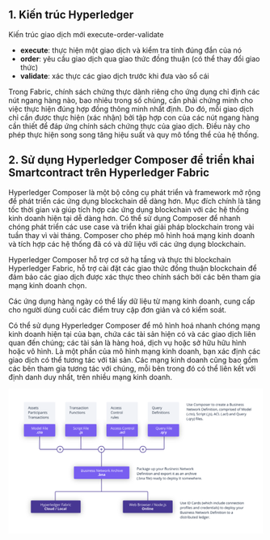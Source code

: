 ﻿
## **1. Kiến trúc Hyperledger**


Kiến trúc giao dịch mới execute-order-validate

* **execute**: thực hiện một giao dịch và kiểm tra tính đúng đắn của nó
* **order**: yêu cầu giao dịch qua giao thức đồng thuận (có thể thay đổi giao thức)
* **validate**: xác thực các giao dịch trước khi đưa vào sổ cái


Trong Fabric, chính sách chứng thực dành riêng cho ứng dụng chỉ định các nút ngang hàng nào, bao nhiêu trong số chúng, cần phải chứng minh cho việc thực hiện đúng hợp đồng thông minh nhất định. Do đó, mỗi giao dịch chỉ cần được thực hiện (xác nhận) bởi tập hợp con của các nút ngang hàng cần thiết để đáp ứng chính sách chứng thực của giao dịch. Điều này cho phép thực hiện song song tăng hiệu suất và quy mô tổng thể của hệ thống.


## **2. Sử dụng Hyperledger Composer để triển khai Smartcontract trên Hyperledger Fabric**

Hyperledger Composer là một bộ công cụ phát triển và framework mở rộng để phát triển các ứng dụng blockchain dễ dàng hơn. Mục đích chính là tăng tốc thời gian và giúp tích hợp các ứng dụng blockchain với các hệ thống kinh doanh hiện tại dễ dàng hơn. Có thể sử dụng Composer để nhanh chóng phát triển các use case và triển khai giải pháp blockchain trong vài tuần thay vì vài tháng. Composer cho phép mô hình hoá mạng kinh doanh và tích hợp các hệ thống đã có và dữ liệu với các ứng dụng blockchain.

Hyperledger Composer hỗ trợ cơ sở hạ tầng và thực thi blockchain Hyperledger Fabric, hỗ trợ cài đặt các giao thức đồng thuận blockchain để đảm bảo các giao dịch được xác thực theo chính sách bởi các bên tham gia mạng kinh doanh chọn.

Các ứng dụng hàng ngày có thể lấy dữ liệu từ mạng kinh doanh, cung cấp cho người dùng cuối các điểm truy cập đơn giản và có kiểm soát.

Có thể sử dụng Hyperledger Composer để mô hình hoá nhanh chóng mạng kinh doanh hiện tại của bạn, chứa các tài sản hiện có và các giao dịch liên quan đến chúng; các tài sản là hàng hoá, dịch vụ hoặc sở hữu hữu hình hoặc vô hình. Là một phần của mô hình mạng kinh doanh, bạn xác định các giao dịch có thể tương tác với tài sản. Các mạng kinh doanh cũng bao gồm các bên tham gia tương tác với chúng, mỗi bên trong đó có thể liên kết với định danh duy nhất, trên nhiều mạng kinh doanh.

![](./images/composer-diagram.svg)



